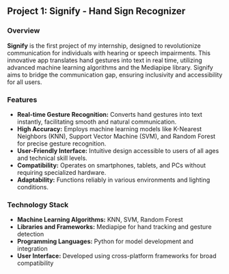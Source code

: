 ## Project 1: Signify - Hand Sign Recognizer

### Overview

**Signify** is the first project of my internship, designed to revolutionize communication for individuals with hearing or speech impairments. This innovative app translates hand gestures into text in real time, utilizing advanced machine learning algorithms and the Mediapipe library. Signify aims to bridge the communication gap, ensuring inclusivity and accessibility for all users.

### Features

- **Real-time Gesture Recognition:** Converts hand gestures into text instantly, facilitating smooth and natural communication.
- **High Accuracy:** Employs machine learning models like K-Nearest Neighbors (KNN), Support Vector Machine (SVM), and Random Forest for precise gesture recognition.
- **User-Friendly Interface:** Intuitive design accessible to users of all ages and technical skill levels.
- **Compatibility:** Operates on smartphones, tablets, and PCs without requiring specialized hardware.
- **Adaptability:** Functions reliably in various environments and lighting conditions.

### Technology Stack

- **Machine Learning Algorithms:** KNN, SVM, Random Forest
- **Libraries and Frameworks:** Mediapipe for hand tracking and gesture detection
- **Programming Languages:** Python for model development and integration
- **User Interface:** Developed using cross-platform frameworks for broad compatibility
